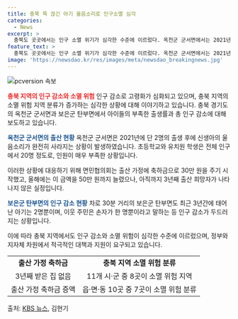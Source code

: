 ```yaml
---
title: 충북 뚝 끊긴 아기 울음소리로 인구소멸 심각
categories:
  - News
excerpt: >
  충북도 곳곳에서는 인구 소멸 위기가 심각한 수준에 이르렀다. 옥천군 군서면에서는 2021년 이후 아기가 태어나지 않고, 초등학교와 유치원 학생은 20명에 불과하다. 축하금을 주는 노력도 산 물건에 그친 채, 옥천군과 보은군에서도 아이들이 거의 태어나지 않고 있는 상황이다. 충북 지역 대부분이 소멸 위험 지역으로 분류되었으며, 이에 따라 정부의 국가 비상사태 선언이 요구될 만큼 심각한 상황이다. (촬영기자: 김현기)
feature_text: >
  충북도 곳곳에서는 인구 소멸 위기가 심각한 수준에 이르렀다. 옥천군 군서면에서는 2021년 이후 아기가 태어나지 않고, 초등학교와 유치원 학생은 20명에 불과하다. 축하금을 주는 노력도 산 물건에 그친 채, 옥천군과 보은군에서도 아이들이 거의 태어나지 않고 있는 상황이다. 충북 지역 대부분이 소멸 위험 지역으로 분류되었으며, 이에 따라 정부의 국가 비상사태 선언이 요구될 만큼 심각한 상황이다. (촬영기자: 김현기)
image: 'https://newsdao.kr/res/images/meta/newsdao_breakingnews.jpg'
---
```


<p><img src="https://newsdao.kr/res/images/meta/newsdao_breakingnews.jpg" alt="pcversion 속보" /></p>

<p><b><span style="color: #ee2323;">충북 지역의 인구 감소와 소멸 위험</span></b>
인구 감소로 고령화가 심화되고 있으며, 충북 지역의 소멸 위험 지역 분류가 증가하는 심각한 상황에 대해 이야기하고 있습니다. 충북 경기도의 옥천군 군서면과 보은군 탄부면에서 아이들의 부족한 출생률과 총 인구 감소에 대해 보도하고 있습니다.</p>

<p><b><span style="color: #1a5490;">옥천군 군서면의 출산 현황</span></b>
옥천군 군서면은 2021년에 단 2명의 출생 후에 신생아의 울음소리가 완전히 사라지는 상황이 발생하였습니다. 초등학교와 유치원 학생은 전체 인구에서 20명 정도로, 인원이 매우 부족한 상황입니다.</p>

<p>이러한 상황에 대응하기 위해 면민협의회는 출산 가정에 축하금으로 30만 원을 주기 시작했고, 올해에는 이 금액을 50만 원까지 늘렸으나, 아직까지 3년째 출산 희망자가 나타나지 않은 실정입니다.</p>

<p><b><span style="color: #1a5490;">보은군 탄부면의 인구 감소 현황</span></b>
차로 30분 거리의 보은군 탄부면도 최근 3년간에 태어난 아기는 2명뿐이며, 이웃 주민은 손자가 한 명뿐이라고 말하는 등 인구 감소가 두드러지는 상황입니다.</p>

<p>이에 따라 충북 지역에서도 인구 감소와 소멸 위험이 심각한 수준에 이르렀으며, 정부와 지자체 차원에서 적극적인 대책과 지원이 요구되고 있습니다.</p>

<table>
  <tr>
    <td style="text-align: center; height: 17px;"><b>출산 가정 축하금</b></td>
    <td style="text-align: center; height: 17px;"><b>충북 지역 소멸 위험 분류</b></td>
  </tr>
  <tr>
    <td style="text-align: center; height: 17px;">3년째 받은 집 없음</td>
    <td style="text-align: center; height: 17px;">11개 시·군 중 8곳이 소멸 위험 지역</td>
  </tr>
  <tr>
    <td style="text-align: center; height: 17px;">출산 가정 축하금 증액</td>
    <td style="text-align: center; height: 17px;">읍·면·동 10곳 중 7곳이 소멸 위험 분류</td>
  </tr>
</table>

<p>출처: <a href="https://news.kbs.co.kr/news/view.do?ncd=5178577&ref=A">KBS 뉴스</a>, 김현기</p>

<p data-ke-size="size16"></p>

